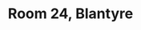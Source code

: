 ---
basin: 'No'
cudn: true
floor: Ground
grade: 2
images:
- /assets/images/rooms/blantyre/blant_24_1.jpg
- /assets/images/rooms/blantyre/blant_24_2.jpg
living_room: 'No'
location: Blantyre
name: '24'
network: Wired and Wireless
title: Room 24, Blantyre
---